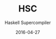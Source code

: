 ---
# Documentation: https://sourcethemes.com/academic/docs/managing-content/

title: "HSC"
subtitle: "Haskell Supercompiler"
summary: "The Haskell Supercompiler aims to bring back supercompilation to Haskell."
authors: []
tags: ["haskell", "supercompilation", "optimization", "partial evaluation", "static analysis", "theorem proving"]
external_link: "https://gitlab.com/acuarica/hsc"
categories: []
date: 2019-11-17T19:13:55+01:00
date: 2016-04-27
lastmod: 2019-11-17T19:13:55+01:00
featured: false
draft: false

# Featured image
# To use, add an image named `featured.jpg/png` to your page's folder.
# Focal points: Smart, Center, TopLeft, Top, TopRight, Left, Right, BottomLeft, Bottom, BottomRight.
image:
  caption: ""
  focal_point: ""
  preview_only: false

# Projects (optional).
#   Associate this post with one or more of your projects.
#   Simply enter your project's folder or file name without extension.
#   E.g. `projects = ["internal-project"]` references `content/project/deep-learning/index.md`.
#   Otherwise, set `projects = []`.
projects: []
---